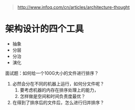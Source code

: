 


> http://www.infoq.com/cn/articles/architecture-thought

# 架构设计的四个工具
- 抽象
- 分层
- 分治
- 演化

面试题：如何给一个100G大小的文件进行排序？
1. 必然会分在不同的机器上运行，如何分文件呢？
	1. 要考虑机器的内存在排序处理上的能力，
	2. 怎样做是空间和时间负责度最优？
2. 在得到了排序后的文件后，怎么进行归并排序？
<!--stackedit_data:
eyJoaXN0b3J5IjpbLTE1MTkxMzIxMDVdfQ==
-->